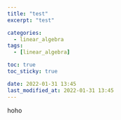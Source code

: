 ```yaml
---
title: "test"
excerpt: "test"

categories:
  - linear_algebra
tags:
  - [linear_algebra]

toc: true
toc_sticky: true

date: 2022-01-31 13:45
last_modified_at: 2022-01-31 13:45
---
```


hoho